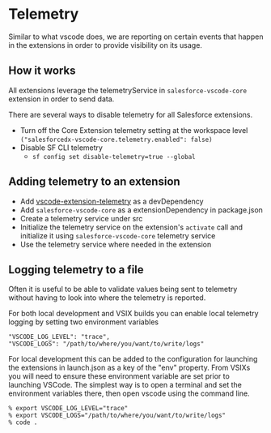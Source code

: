 # Telemetry

Similar to what vscode does, we are reporting on certain events that happen in the extensions in order to provide visibility on its usage.

## How it works

All extensions leverage the telemetryService in `salesforce-vscode-core` extension in order to send data. 

There are several ways to disable telemetry for all Salesforce extensions.
- Turn off the Core Extension telemetry setting at the workspace level `("salesforcedx-vscode-core.telemetry.enabled": false)`
- Disable SF CLI telemetry 
  - `sf config set disable-telemetry=true --global`

## Adding telemetry to an extension

- Add [vscode-extension-telemetry](https://github.com/Microsoft/vscode-extension-telemetry#readme) as a devDependency
- Add `salesforce-vscode-core` as a extensionDependency in package.json
- Create a telemetry service under src
- Initialize the telemetry service on the extension's `activate` call and initialize it using `salesforce-vscode-core` telemetry service
- Use the telemetry service where needed in the extension

## Logging telemetry to a file
Often it is useful to be able to validate values being sent to telemetry without having to look into where the telemetry is reported. 

For both local development and VSIX builds you can enable local telemetry logging by setting two environment variables

```
"VSCODE_LOG_LEVEL": "trace",
"VSCODE_LOGS": "/path/to/where/you/want/to/write/logs"
```

For local development this can be added to the configuration for launching the extensions in launch.json as a key of the "env" property. From VSIXs
 you will need to ensure these environment variable are set prior to launching VSCode.  The simplest way is to open a terminal and set the 
 environment variables there, then open vscode using the command line. 

```
% export VSCODE_LOG_LEVEL="trace"
% export VSCODE_LOGS="/path/to/where/you/want/to/write/logs"
% code .
```
